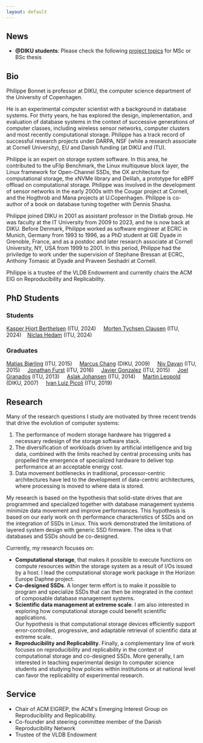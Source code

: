 ```yaml
---
layout: default
---
```


## News

- **@DIKU students**: Please check the following [project topics](projects.md) for MSc or BSc thesis 

## Bio

Philippe Bonnet is professor at DIKU, the computer science department of the University
of Copenhagen. 

He is an experimental computer scientist with a background in
database systems. For thirty years, he has explored the design, implementation,
and evaluation of database systems in the context of successive generations of computer
classes, including wireless sensor networks, computer clusters and most recently
computational storage. 
Philippe has a track record of successful research projects under DARPA, NSF (while a research associate 
at Cornell University), EU and Danish funding (at DIKU and ITU).

Philippe is an expert on storage system
software. In this area, he contributed to the uFlip Benchmark, the Linux multiqueue block
layer, the Linux framework for Open-Channel SSDs, the OX architecture for computational
storage, the xNVMe library and Delilah, a prototype for eBPF offload on
computational storage.
Philippe was involved in the development of sensor networks in the early 2000s with
the Cougar project at Cornell, and the Hogthrob and Mana projects at U.Copenhagen. 
Philippe is co-author of a book on database tuning together with Dennis Shasha.

Philippe joined DIKU in 2001 as assistant professor in the Distlab group.
He was faculty at the IT University from 2009 to 2023, and he is now back at DIKU.
Before Denmark, Philippe worked as software engineer at ECRC in Munich, Germany
from 1993 to 1996, as a PhD student at GIE Dyade in Grenoble, France, and
as a postdoc and later research associate at Cornell University, NY, USA from 1999 to 2001.
In this period, Philippe had the priviledge to work under the supervision of Stephane Bressan at ECRC,
Anthony Tomasic at Dyade and Praveen Seshadri at Cornell. 

Philippe is a trustee of the VLDB Endowment and currently chairs the ACM EIG on Reproducibility
and Replicability.

## PhD Students

### Students

[Kasper Hjort Berthelsen](https://www.linkedin.com/in/kasperhjortberthelsen/?originalSubdomain=dk) (ITU, 2024) &nbsp; &nbsp;
[Morten Tychsen Clausen](https://pure.itu.dk/da/persons/morten-tychsen-clausen) (ITU, 2024)&nbsp; &nbsp;
[Niclas Hedam](https://www.linkedin.com/in/hedam/?originalSubdomain=dk) (ITU, 2024) &nbsp; &nbsp;


### Graduates 

[Matias Bjørling](https://www.linkedin.com/in/matiasbjoerling/?originalSubdomain=dk) (ITU, 2015) &nbsp; &nbsp;
[Marcus Chang](https://www.linkedin.com/in/marcus-chang-7293056/) (DIKU, 2009) &nbsp; &nbsp;
[Niv Dayan](https://www.linkedin.com/in/niv-dayan-26636663/?originalSubdomain=ca) (ITU, 2015) &nbsp; &nbsp;
[Jonathan Furst](https://www.linkedin.com/in/jofu87/) (ITU, 2016) &nbsp; &nbsp;
[Javier Gonzalez](https://www.linkedin.com/in/javigon/?locale=en_US) (ITU, 2015) &nbsp; &nbsp;
[Joel Granados](https://www.linkedin.com/in/joelgranados/?originalSubdomain=dk) (ITU, 2013) &nbsp; &nbsp;
[Aslak Johansen](http://www.linkedin.com/pub/aslak-johansen/8/90b/554) (ITU, 2014) &nbsp; &nbsp;
[Martin Leopold](https://www.linkedin.com/in/martin-leopold-9444222/?originalSubdomain=dk) (DIKU, 2007) &nbsp; &nbsp;
[Ivan Luiz Picoli](https://www.linkedin.com/in/ivan-luiz-picoli-b34672105/?originalSubdomain=dk) (ITU, 2019) 

## Research

Many of the research questions I study are motivated by three recent trends that drive the 
evolution of computer systems:
1. The performance of modern storage hardware has triggered a 
necessary redesign of the storage software stack.
2. The diversification of workloads driven by artificial 
intelligence and big data, combined with the limits reached by central processing units has propelled 
the emergence of specialized hardware to deliver top performance at an acceptable energy cost. 
3. Data movement bottlenecks in traditional, processor-centric architectures have led to the
development of data-centric architectures, where processing is moved to where data is stored.

My research is based on the hypothesis that solid-state drives
that are programmed and
specialized together with database management systems minimize data movement and improve performances.
This hypothesis is based on our early work on th
performance characteristics of SSDs and on the integration of SSDs in Linux. This work
demonstrated the limitations of layered system design with generic SSD firmware.
The idea is that databases and SSDs should be co-designed.

Currently, my research focuses on:
- **Computational storage**, that makes it possible to execute functions 
on compute resources within the storage system as a result of I/Os issued by a host. 
I lead the computational storage work package in the Horizon Europe Daphne project. 
- **Co-designed SSDs**. A longer term effort is to make it possible to program and specialize SSDs that can then 
be integrated in the context of composable database management systems.
- **Scientific data management at extreme scale**. I am also interested in exploring 
how computational storage could benefit scientific applications.  
Our hypothesis is that computational storage devices efficiently support error-controlled, progressive, and adaptable retrieval of scientific data at extreme scale.
- **Reproducibility and Replicability**. Finally, a complementary line of work focuses on 
reproducibility and replicability in the context of computational storage and co-designed SSDs.
More generally, I am interested in teaching experimental design to computer science students
and studying how policies within institutions or at national level
can favor the replicability of experimental research. 

## Service

- Chair of ACM EIGREP, the ACM's Emerging Interest Group on Reproducibility and Replicability.
- Co-founder and steering committee member of the Danish Reproducibility Network 
- Trustee of the VLDB Endowment



